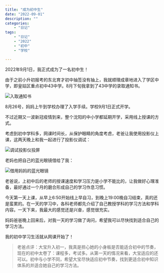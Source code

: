 ```yaml
---
title: "成为初中生"
date: "2022-09-01"
description: ""
categories:
    - "日记"
tags:
    - "日记"
    - "2022"
    - "初中"
    - "学校"

---
```


2022年9月1日，我正式成为了一名初中生！

由于之前小升初报考的东北育才初中抽签没有抽上，我就顺理成章地进入了学区中学，即皇姑区重点初中43中学。8月下旬我拿到了43中学的录取通知书。

![入取通知书](http://image.tonybai.com/img/202209/diary_20220901_01.jpeg)

8月26号，妈妈上午到学校办理了入学手续。学校9月1日正式开学。

不过近期又一波新冠疫情到来，整个沈阳的中小学都延期开学，采用线上授课的方式。

考虑到初中学科多，网课时间长，从保护眼睛的角度考虑，老爸让我使用投影仪上课，这两天晚上和我一起进行了投影仪调试：

![调试投影仪投屏](http://image.tonybai.com/img/202209/diary_20220901_02.jpeg)

老妈也把自己的蓝光眼镜借给了我：

![借用妈妈的蓝光眼镜](http://image.tonybai.com/img/202209/diary_20220901_03.jpeg)

老爸说，上初中后的老师的授课速度和学习压力是小学不能比的，让我做好心理准备，最好通过一个月的磨合形成自己的学习作息习惯。

今天第一天上课，从早上6:50开始线上早自习，到晚上19:00晚自习结束，真的还是蛮累的。在一天的学习中，各科老师都先介绍了自己教授学科的学习方法和学科内容。一天下来，我最大的感觉还是兴奋，感觉很充实。

妈妈爸爸晚上回来后，对我一天的学习做了询问，希望我可以尽快找到适合自己的学习方法。

我的初中学习生活就从网课开始了！

>老爸点评：大宝升入初一，我真是担心她的小身板是否能适合初中的节奏，现在的初中太卷了：课程多，考试多。从第一天的情况来看，大宝适应的还可以。初中与小学不同，希望大宝尽快适应初中节奏，找到更适合初中知识体系的并适合她自己的学习方法。





